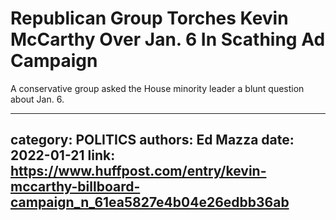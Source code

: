# Republican Group Torches Kevin McCarthy Over Jan. 6 In Scathing Ad Campaign

A conservative group asked the House minority leader a blunt question about Jan. 6.

---
category: POLITICS
authors: Ed Mazza
date: 2022-01-21
link: https://www.huffpost.com/entry/kevin-mccarthy-billboard-campaign_n_61ea5827e4b04e26edbb36ab
---
